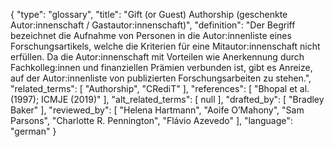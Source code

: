 {
    "type": "glossary",
    "title": "Gift (or Guest) Authorship (geschenkte Autor:innenschaft / Gastautor:innenschaft)",
    "definition": "Der Begriff bezeichnet die Aufnahme von Personen in die Autor:innenliste eines Forschungsartikels, welche die Kriterien für eine Mitautor:innenschaft nicht erfüllen. Da die Autor:innenschaft mit Vorteilen wie Anerkennung durch Fachkolleg:innen und finanziellen Prämien verbunden ist, gibt es Anreize, auf der Autor:innenliste von publizierten Forschungsarbeiten zu stehen.",
    "related_terms": [
        "Authorship",
        "CRediT"
    ],
    "references": [
        "Bhopal et al. (1997); ICMJE (2019)"
    ],
    "alt_related_terms": [
        null
    ],
    "drafted_by": [
        "Bradley Baker"
    ],
    "reviewed_by": [
        "Helena Hartmann",
        "Aoife O’Mahony",
        "Sam Parsons",
        "Charlotte R. Pennington",
        "Flávio Azevedo"
    ],
    "language": "german"
}